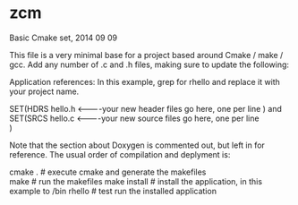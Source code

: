 zcm
===

Basic Cmake set, 2014 09 09

This file is a very minimal base for a project based around Cmake / make / gcc.
Add any number of .c and .h files, making sure to update the following:

Application references:
In this example, grep for rhello and replace it with your project name.


SET(HDRS 
  hello.h
  <----your new header files go here, one per line
)
and
SET(SRCS
  hello.c
  <----your new source files go here, one per line  
)

Note that the section about Doxygen is commented out, but left in for reference.
The usual order of compilation and deplyment is:

cmake .       #  execute cmake and generate the makefiles  
make          #  run the makefiles
make install  #  install the application, in this example to /bin
rhello        #  test run the installed application

